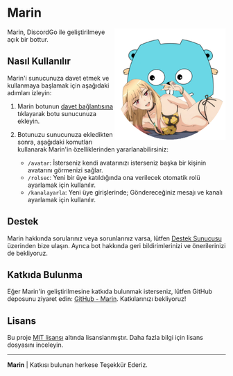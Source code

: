 # Marin

<div>
<img align="right" alt="Marin Logo" src="marin-logo.png" height="256" >
Marin, DiscordGo ile geliştirilmeye açık bir bottur.
</div>

## Nasıl Kullanılır

Marin'i sunucunuza davet etmek ve kullanmaya başlamak için aşağıdaki adımları izleyin:

1. Marin botunun [davet bağlantısına](https://discord.com/api/oauth2/authorize?client_id=1166121867602575471&permissions=552376854582&scope=applications.commands%20bot) tıklayarak botu sunucunuza ekleyin.

2. Botunuzu sunucunuza ekledikten sonra, aşağıdaki komutları kullanarak Marin'in özelliklerinden yararlanabilirsiniz:
   - `/avatar`: İsterseniz kendi avatarınızı isterseniz başka bir kişinin avatarını görmenizi sağlar.
   - `/rolsec`: Yeni bir üye katıldığında ona verilecek otomatik rolü ayarlamak için kullanılır.
   - `/kanalayarla`: Yeni üye girişlerinde; Göndereceğiniz mesajı ve kanalı ayarlamak için kullanılır.

## Destek

Marin hakkında sorularınız veya sorunlarınız varsa, lütfen [Destek Sunucusu](https://discord.gg/3S5HqG2gnb) üzerinden bize ulaşın. Ayrıca bot hakkında geri bildirimlerinizi ve önerilerinizi de bekliyoruz.

## Katkıda Bulunma

Eğer Marin'in geliştirilmesine katkıda bulunmak isterseniz, lütfen GitHub deposunu ziyaret edin: [GitHub - Marin](https://github.com/minorusora/marin). Katkılarınızı bekliyoruz!

## Lisans

Bu proje [MIT lisansı](LICENSE) altında lisanslanmıştır. Daha fazla bilgi için lisans dosyasını inceleyin.

---

**Marin** | Katkısı bulunan herkese Teşekkür Ederiz.
